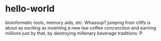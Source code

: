 # hello-world
bioinformatic tools, memory aids, etc.
Whassup? jumping from cliffs is about as exciting as inventing a new tea-coffee conconction and earning millions just by that, by destroying millenary beverage traditions :P
